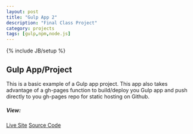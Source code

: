 ```yaml
---
layout: post
title: "Gulp App 2"
description: "Final Class Project"
category: projects
tags: [gulp,npm,node.js]
---
```

{% include JB/setup %}

## Gulp App/Project

This is a basic example of a Gulp app project. 
This app also takes advantage of a gh-pages function to build/deploy 
you Gulp app and push directly to you gh-pages repo for static hosting on Github.

##### View:

[Live Site](http://isaacdozier.github.io/gulp-hot-shot/)
[Source Code](https://github.com/isaacdozier/gulp-hot-shot)
